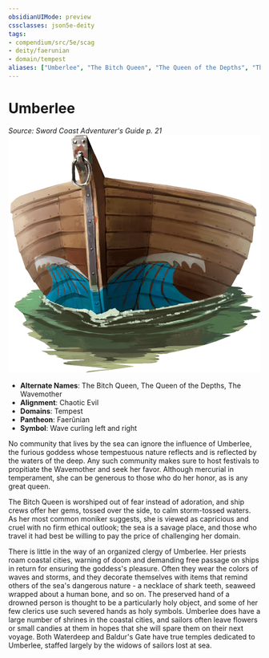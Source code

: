 ```yaml
---
obsidianUIMode: preview
cssclasses: json5e-deity
tags:
- compendium/src/5e/scag
- deity/faerunian
- domain/tempest
aliases: ["Umberlee", "The Bitch Queen", "The Queen of the Depths", "The Wavemother"]
---
```

# Umberlee
*Source: Sword Coast Adventurer's Guide p. 21* 
![](z_compendium/deities/img/scag-symbol-of-umberlee.webp#symbol)

- **Alternate Names**: The Bitch Queen, The Queen of the Depths, The Wavemother
- **Alignment**: Chaotic Evil
- **Domains**: Tempest
- **Pantheon**: Faerûnian
- **Symbol**: Wave curling left and right

No community that lives by the sea can ignore the influence of Umberlee, the furious goddess whose tempestuous nature reflects and is reflected by the waters of the deep. Any such community makes sure to host festivals to propitiate the Wavemother and seek her favor. Although mercurial in temperament, she can be generous to those who do her honor, as is any great queen.

The Bitch Queen is worshiped out of fear instead of adoration, and ship crews offer her gems, tossed over the side, to calm storm-tossed waters. As her most common moniker suggests, she is viewed as capricious and cruel with no firm ethical outlook; the sea is a savage place, and those who travel it had best be willing to pay the price of challenging her domain.

There is little in the way of an organized clergy of Umberlee. Her priests roam coastal cities, warning of doom and demanding free passage on ships in return for ensuring the goddess's pleasure. Often they wear the colors of waves and storms, and they decorate themselves with items that remind others of the sea's dangerous nature - a necklace of shark teeth, seaweed wrapped about a human bone, and so on. The preserved hand of a drowned person is thought to be a particularly holy object, and some of her few clerics use such severed hands as holy symbols. Umberlee does have a large number of shrines in the coastal cities, and sailors often leave flowers or small candies at them in hopes that she will spare them on their next voyage. Both Waterdeep and Baldur's Gate have true temples dedicated to Umberlee, staffed largely by the widows of sailors lost at sea.
